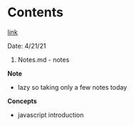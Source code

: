 # Contents
[link](https://www.w3schools.com/js/js_intro.asp)

Date: 4/21/21

1. Notes.md - notes

**Note**
- lazy so taking only a few notes today

**Concepts**
- javascript introduction